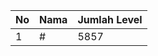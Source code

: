 | No | Nama            | Jumlah Level |
|----|-----------------|--------------|
| 1  | #    |    5857        |
